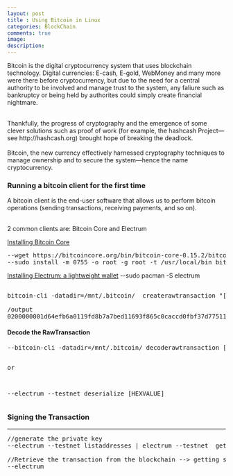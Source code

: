 ```yaml
---
layout: post
title : Using Bitcoin in Linux
categories: BlockChain
comments: true
image: 
description:
---
```



Bitcoin is the digital cryptocurrency system that uses blockchain technology. Digital currencies: E-cash, E-gold, WebMoney and many more were there before cryptocurrency, but due to the need for a central authority to be involved and manage trust to the system, any faliure such as bankruptcy or being held by authorites could simply create financial nightmare.
<!--continue-->
<br>
Thankfully, the progress of cryptography and the emergence of some clever solutions such as proof of work (for example, the hashcash Project—see http://hashcash.org) brought hope of breaking the deadlock.
<br><br>
Bitcoin, the new currency effectively harnessed cryptography techniques to manage ownership and to secure the system—hence the name cryptocurrency.



<h3>Running a bitcoin client for the first time</h3>
<p>A bitcoin client is the end-user software that allows us to perform bitcoin operations (sending transactions, receiving payments, and so on).

<br>2 common clients are: Bitcoin Core and Electrum

<u>Installing Bitcoin Core</u>
<pre>
--wget https://bitcoincore.org/bin/bitcoin-core-0.15.2/bitcoin-0.15.2-x86_64-linux-gnu.tar.gz
--sudo install -m 0755 -o root -g root -t /usr/local/bin bitcoin-0.15.2/bin/*
</pre>

<u>Installing Electrum: a lightweight wallet</u>
--sudo pacman -S electrum
</p>

<pre>	
bitcoin-cli -datadir=/mnt/.bitcoin/  createrawtransaction "[{\"txid\":\"d8f27e16e568aa1175d737bf0fcdac0c5c863f6911ed7b7a8bfd19016afb4ed6\",\"vout\":0}]" "{\"data\":\"48656c6c6f20576f726c64\",\"3F6H6zs5h25oxyUqGmvDJ7eooF7fWJMXam\":1.0000000}"

/output
0200000001d64efb6a0119fd8b7a7bed11693f865c0caccd0fbf37d77511aa68e5167ef2d80000000000ffffffff0200000000000000000d6a0b48656c6c6f20576f726c6400e1f5050000000017a91492ffdfc826c231d49b114b6f7c2fd4a29271c9cc8700000000
</pre>


<h4>Decode the RawTransaction</h4>
<pre>
--bitcoin-cli -datadir=/mnt/.bitcoin/ decoderawtransaction [HEX VALUE]

or

--electrum --testnet deserialize [HEXVALUE]
</pre>



<h3>Signing the Transaction</h3><hr>

<pre>
//generate the private key
--electrum --testnet listaddresses | electrum --testnet  getprivatekeys -

//Retrieve the transaction from the blockchain --> getting scriptpubkey
--electrum 

</pre>


